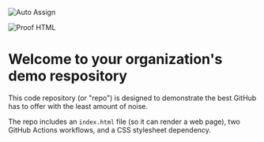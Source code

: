 ![Auto Assign](https://github.com/ARISEProject/demo-repository/actions/workflows/auto-assign.yml/badge.svg)

![Proof HTML](https://github.com/ARISEProject/demo-repository/actions/workflows/proof-html.yml/badge.svg)

# Welcome to your organization's demo respository
This code repository (or "repo") is designed to demonstrate the best GitHub has to offer with the least amount of noise.

The repo includes an `index.html` file (so it can render a web page), two GitHub Actions workflows, and a CSS stylesheet dependency.
